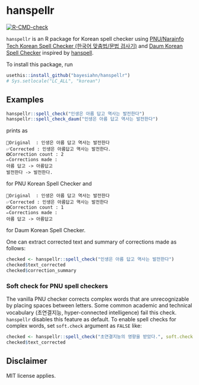 # hanspellr
<!-- badges: start -->
  [![R-CMD-check](https://github.com/bayesiahn/hanspellr/workflows/R-CMD-check/badge.svg)](https://github.com/bayesiahn/hanspellr/actions)
<!-- badges: end -->

`hanspellr` is an R package for Korean spell checker using [PNU/Narainfo Tech Korean Spell Checker (한국어 맞춤법/문법 검사기)](http://speller.cs.pusan.ac.kr/) and [Daum Korean Spell Checker](https://alldic.daum.net/grammar_checker.do) inspired by [hanspell](https://github.com/9beach/hanspell).

To install this package, run

```r
usethis::install_github("bayesiahn/hanspellr")
# Sys.setlocale("LC_ALL", "korean") 
```

## Examples

```r
hanspellr::spell_check("인생은 아름 답고 역사는 발전한다")
hanspellr::spell_check_daum("인생은 아름 답고 역사는 발전한다")
```

prints as

```
📰Original  : 인생은 아름 답고 역사는 발전한다
✅Corrected : 인생은 아름답고 역사는 발전한다.
❎Correction count : 2
✏️Corrections made : 
아름 답고 -> 아름답고
발전한다 -> 발전한다.
```

for PNU Korean Spell Checker and

```
📰Original  : 인생은 아름 답고 역사는 발전한다
✅Corrected : 인생은 아름답고 역사는 발전한다
❎Correction count : 1
✏️Corrections made : 
아름 답고 -> 아름답고
```

for Daum Korean Spell Checker.

One can extract corrected text and summary of corrections made as follows:
```r
checked <- hanspellr::spell_check("인생은 아름 답고 역사는 발전한다")
checked$text_corrected
checked$correction_summary
```

### Soft check for PNU spell checkers
The vanilla PNU checker corrects complex words that are unrecognizable by placing spaces between letters. Some common academic and technical vocabulary (초연결지능, hyper-connected intelligence) fail this check.  `hanspellr` disables this feature as default. To enable spell checks for complex words, set `soft.check` argument as `FALSE` like:

```r
checked <- hanspellr::spell_check("초연결지능의 영향을 받았다.", soft.check = F)
checked$text_corrected
```


## Disclaimer
MIT license applies.
